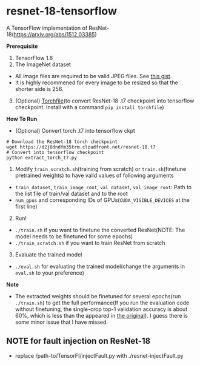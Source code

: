 # resnet-18-tensorflow

A TensorFlow implementation of ResNet-18(https://arxiv.org/abs/1512.03385)

<b>Prerequisite</b>

1. TensorFlow 1.8
2. The ImageNet dataset
  - All image files are required to be valid JPEG files. See [this gist](https://gist.github.com/dalgu90/fc358fdde0a7fe6fbbe0254b901a0de3).
  - It is highly recommened for every image to be resized so that the shorter side is 256.
3. (Optional) [Torchfile](https://github.com/bshillingford/python-torchfile)(to convert ResNet-18 .t7 checkpoint into tensorflow checkpoint. Install with a command `pip install torchfile`)

<b>How To Run</b>

- (Optional) Convert torch .t7 into tensorflow ckpt
```
# Download the ResNet-18 torch checkpoint
wget https://d2j0dndfm35trm.cloudfront.net/resnet-18.t7
# Convert into tensorflow checkpoint
python extract_torch_t7.py
```
1. Modify `train_scratch.sh`(training from scratch) or `train.sh`(finetune pretrained weights) to have valid values of following arguments
  - `train_dataset`, `train_image_root`, `val_dataset`, `val_image_root`: Path to the list file of train/val dataset and to the root
  - `num_gpus` and corresponding IDs of GPUs(`CUDA_VISIBLE_DEVICES` at the first line)
2. Run!
  - `./train.sh` if you want to finetune the converted ResNet(NOTE: The model needs to be finetuned for some epochs)
  - `./train_scratch.sh` if you want to train ResNet from scratch
3. Evaluate the trained model
  - `./eval.sh` for evaluating the trained model(change the arguments in `eval.sh` to your preference)

<b>Note</b>

- The extracted weights should be finetuned for several epochs(run `./train.sh`) to get the full performance(If you run the evaluation code without finetuning, the single-crop top-1 validation accuracy is about 60%, which is less than the appeared in [the original](https://github.com/facebook/fb.resnet.torch)). I guess there is some minor issue that I have missed.


## NOTE for fault injection on ResNet-18

- replace /path-to/TensorFI/injectFault.py with ./resnet-injectFault.py
